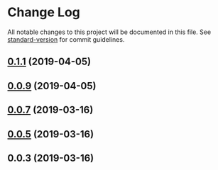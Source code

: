 # Change Log

All notable changes to this project will be documented in this file. See [standard-version](https://github.com/conventional-changelog/standard-version) for commit guidelines.

<a name="0.1.1"></a>
## [0.1.1](https://github.com/cratebind/utils/compare/v0.0.9...v0.1.1) (2019-04-05)



<a name="0.0.9"></a>
## [0.0.9](https://github.com/cratebind/utils/compare/v0.0.7...v0.0.9) (2019-04-05)



<a name="0.0.7"></a>
## [0.0.7](https://github.com/YOUR_GITHUB_USER_NAME/utils/compare/v0.0.5...v0.0.7) (2019-03-16)



<a name="0.0.5"></a>
## [0.0.5](https://github.com/YOUR_GITHUB_USER_NAME/utils/compare/v0.0.3...v0.0.5) (2019-03-16)



<a name="0.0.3"></a>
## 0.0.3 (2019-03-16)
